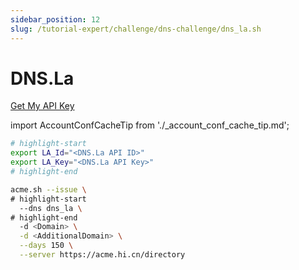 ```yaml
---
sidebar_position: 12
slug: /tutorial-expert/challenge/dns-challenge/dns_la.sh
---
```


# DNS.La

<p><a href="https://www.dns.la/manage/APISet.aspx" className="button button--secondary button--lg text--no-decoration">Get My API Key</a></p>

import AccountConfCacheTip from './_account_conf_cache_tip.md';

<AccountConfCacheTip />

```bash
# highlight-start
export LA_Id="<DNS.La API ID>"
export LA_Key="<DNS.La API Key>"
# highlight-end

acme.sh --issue \
# highlight-start
  --dns dns_la \
# highlight-end
  -d <Domain> \
  -d <AdditionalDomain> \
  --days 150 \
  --server https://acme.hi.cn/directory
```
